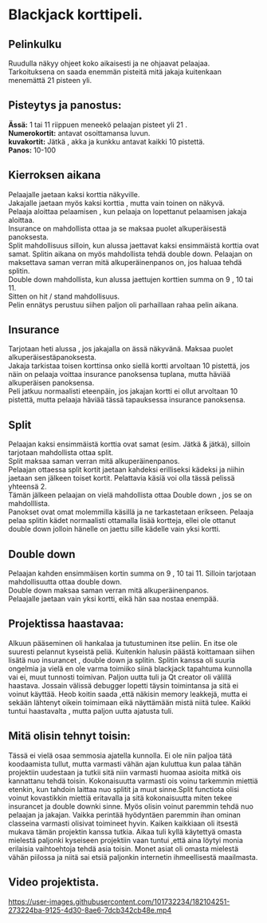 # Blackjack korttipeli.

## Pelinkulku
Ruudulla näkyy ohjeet koko aikaisesti ja ne ohjaavat pelaajaa.\
Tarkoituksena on saada enemmän pisteitä mitä jakaja kuitenkaan menemättä 21 pisteen yli.
## Pisteytys ja panostus:
**Ässä:**  1 tai 11 riippuen meneekö pelaajan pisteet yli 21 .\
**Numerokortit:** antavat osoittamansa luvun.\
**kuvakortit:** Jätkä , akka ja kunkku antavat kaikki 10 pistettä.\
**Panos:** 10-100
## Kierroksen aikana
Pelaajalle jaetaan kaksi korttia näkyville.\
Jakajalle jaetaan myös kaksi korttia , mutta vain toinen on näkyvä.\
Pelaaja aloittaa pelaamisen , kun pelaaja on lopettanut pelaamisen jakaja aloittaa.\
Insurance on mahdollista ottaa ja se maksaa puolet alkuperäisestä panoksesta.\
Split mahdollisuus silloin, kun alussa jaettavat kaksi ensimmäistä korttia ovat samat. Splitin aikana on myös mahdollista tehdä double down. Pelaajan on maksettava saman verran mitä alkuperäinenpanos on, jos haluaa tehdä splitin.\
Double down mahdollista, kun alussa jaettujen korttien summa on 9 , 10 tai 11. \
Sitten on hit / stand mahdollisuus.\
Pelin ennätys perustuu siihen paljon oli parhaillaan rahaa pelin aikana.

## Insurance
Tarjotaan heti alussa , jos jakajalla on ässä näkyvänä. Maksaa puolet alkuperäisestäpanoksesta.\
Jakaja tarkistaa toisen korttinsa onko siellä kortti arvoltaan 10 pistettä, jos näin on pelaaja voittaa insurance panoksensa tuplana, mutta häviää alkuperäisen panoksensa.\
Peli jatkuu normaalisti eteenpäin, jos jakajan kortti ei ollut arvoltaan 10 pistettä, mutta pelaaja häviää tässä tapauksessa insurance panoksensa.

## Split
Pelaajan kaksi ensimmäistä korttia ovat samat (esim. Jätkä & jätkä), silloin tarjotaan mahdollista ottaa split.\
Split maksaa saman verran mitä alkuperäinenpanos.\
Pelaajan ottaessa split kortit jaetaan kahdeksi erilliseksi kädeksi ja niihin jaetaan sen jälkeen toiset kortit. Pelattavia käsiä voi olla tässä pelissä yhteensä 2.\
Tämän jälkeen pelaajan on vielä mahdollista ottaa Double down , jos se on mahdolllista.\
Panokset ovat omat molemmilla käsillä ja ne tarkastetaan erikseen.
Pelaaja pelaa splitin kädet normaalisti ottamalla lisää kortteja, ellei ole ottanut double down jolloin hänelle on jaettu sille kädelle vain yksi kortti.


## Double down
Pelaajan kahden ensimmäisen kortin summa on 9 , 10 tai 11. Silloin tarjotaan mahdollisuutta ottaa double down.\
Double down maksaa saman verran mitä alkuperäinenpanos.\
Pelaajalle jaetaan vain yksi kortti, eikä hän saa nostaa enempää.


## Projektissa haastavaa:
Alkuun pääseminen oli hankalaa ja tutustuminen itse peliin. En itse ole suuresti pelannut kyseistä peliä.
Kuitenkin halusin päästä koittamaan siihen lisätä nuo insurancet , double down ja splitin.
Splitin kanssa oli suuria ongelmia ja vielä en ole varma toimiiko siinä blackjack tapahtuma kunnolla vai ei, muut tunnosti toimivan.
Paljon uutta tuli ja Qt creator oli välillä haastava. Jossain välissä debugger lopetti täysin toimintansa ja sitä ei voinut käyttää. Heob koitin saada ,että näkisin
memory leakkejä, mutta ei sekään lähtenyt oikein toimimaan eikä näyttämään mistä niitä tulee. Kaikki tuntui haastavalta , mutta paljon uutta ajatusta tuli.

## Mitä olisin tehnyt toisin:
Tässä ei vielä osaa semmosia ajatella kunnolla. Ei ole niin paljoa tätä koodaamista tullut, mutta varmasti vähän ajan kuluttua kun palaa tähän projektiin uudestaan ja tutkii sitä
niin varmasti huomaa asioita mitkä ois kannattanu tehdä toisin. Kokonaisuutta varmasti ois voinu tarkemmin miettiä etenkin, kun tahdoin laittaa nuo splitit ja muut sinne.Split functiota olisi voinut kovastikkin miettiä eritavalla ja sitä kokonaisuutta miten tekee insurancet ja double downki sinne. Myös olisin voinut paremmin tehdä nuo pelaajan ja jakajan. Vaikka perintää hyödyntäen paremmin ihan ominan classeina varmasti olisivat toimineet hyvin.
Kaiken kaikkiaan oli itsestä mukava tämän projektin kanssa tutkia.
Aikaa tuli kyllä käytettyä omasta mielestä paljonki kyseiseen projektiin vaan tuntui ,että aina löytyi monia erilaisia vaihtoehtoja tehdä asia toisin.
Monet asiat oli omasta mielestä vähän piilossa ja niitä sai etsiä paljonkin internetin ihmeellisestä maailmasta.

## Video projektista.
https://user-images.githubusercontent.com/101732234/182104251-273224ba-9125-4d30-8ae6-7dcb342cb48e.mp4

